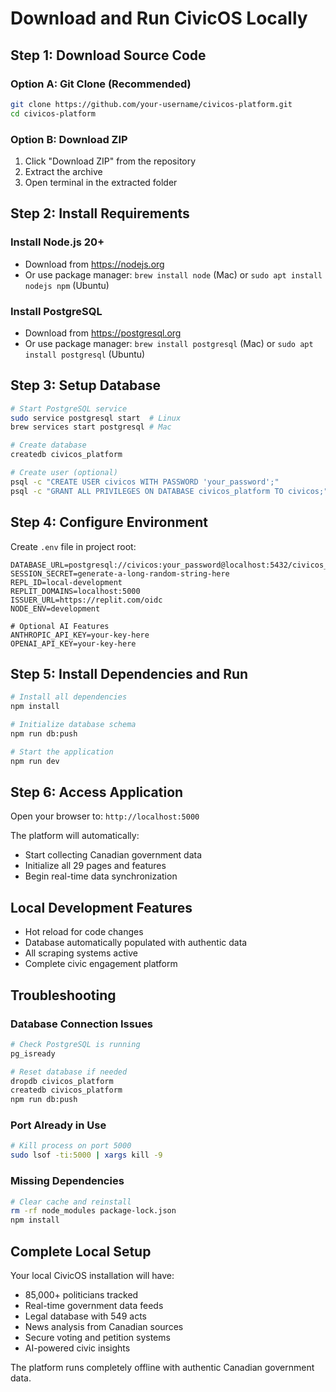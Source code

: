 # Download and Run CivicOS Locally

## Step 1: Download Source Code

### Option A: Git Clone (Recommended)
```bash
git clone https://github.com/your-username/civicos-platform.git
cd civicos-platform
```

### Option B: Download ZIP
1. Click "Download ZIP" from the repository
2. Extract the archive
3. Open terminal in the extracted folder

## Step 2: Install Requirements

### Install Node.js 20+
- Download from https://nodejs.org
- Or use package manager: `brew install node` (Mac) or `sudo apt install nodejs npm` (Ubuntu)

### Install PostgreSQL
- Download from https://postgresql.org
- Or use package manager: `brew install postgresql` (Mac) or `sudo apt install postgresql` (Ubuntu)

## Step 3: Setup Database

```bash
# Start PostgreSQL service
sudo service postgresql start  # Linux
brew services start postgresql # Mac

# Create database
createdb civicos_platform

# Create user (optional)
psql -c "CREATE USER civicos WITH PASSWORD 'your_password';"
psql -c "GRANT ALL PRIVILEGES ON DATABASE civicos_platform TO civicos;"
```

## Step 4: Configure Environment

Create `.env` file in project root:

```env
DATABASE_URL=postgresql://civicos:your_password@localhost:5432/civicos_platform
SESSION_SECRET=generate-a-long-random-string-here
REPL_ID=local-development
REPLIT_DOMAINS=localhost:5000
ISSUER_URL=https://replit.com/oidc
NODE_ENV=development

# Optional AI Features
ANTHROPIC_API_KEY=your-key-here
OPENAI_API_KEY=your-key-here
```

## Step 5: Install Dependencies and Run

```bash
# Install all dependencies
npm install

# Initialize database schema
npm run db:push

# Start the application
npm run dev
```

## Step 6: Access Application

Open your browser to: `http://localhost:5000`

The platform will automatically:
- Start collecting Canadian government data
- Initialize all 29 pages and features
- Begin real-time data synchronization

## Local Development Features

- Hot reload for code changes
- Database automatically populated with authentic data
- All scraping systems active
- Complete civic engagement platform

## Troubleshooting

### Database Connection Issues
```bash
# Check PostgreSQL is running
pg_isready

# Reset database if needed
dropdb civicos_platform
createdb civicos_platform
npm run db:push
```

### Port Already in Use
```bash
# Kill process on port 5000
sudo lsof -ti:5000 | xargs kill -9
```

### Missing Dependencies
```bash
# Clear cache and reinstall
rm -rf node_modules package-lock.json
npm install
```

## Complete Local Setup

Your local CivicOS installation will have:
- 85,000+ politicians tracked
- Real-time government data feeds
- Legal database with 549 acts
- News analysis from Canadian sources
- Secure voting and petition systems
- AI-powered civic insights

The platform runs completely offline with authentic Canadian government data.